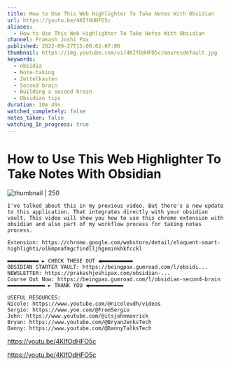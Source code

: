 ```yaml
---
title: How to Use This Web Highlighter To Take Notes With Obsidian
url: https://youtu.be/4KIfOdHFO5c
aliases:
  - How to Use This Web Highlighter To Take Notes With Obsidian
channel: Prakash Joshi Pax
published: 2022-09-27T15:00:02-07:00
thumbnail: https://img.youtube.com/vi/4KIfOdHFO5c/maxresdefault.jpg
keywords:
  - obsidia
  - Note-taking
  - Zettelkasten
  - Second brain
  - Building a second brain
  - Obsidian tips
duration: 10m 49s
watched_completely: false
notes_taken: false
watching_In_progress: true
---
```



# How to Use This Web Highlighter To Take Notes With Obsidian



![thumbnail | 250](https://img.youtube.com/vi/4KIfOdHFO5c/maxresdefault.jpg)



```
I've talked about this in my previous video. But there's a new update to this application. That integrates directly with your obsidian vault. This video will show you how to use this chrome extension with obsidian and also part of my workflow process for taking notes process. 

Extension: https://chrome.google.com/webstore/detail/eloquent-smart-highlighti/olkmpnafmgcfindlljhgnminkhkfcckl

▬▬▬▬▬▬▬▬▬▬ ► CHECK THESE OUT ◀︎▬▬▬▬▬▬▬▬▬▬
OBSIDIAN STARTER VAULT: https://beingpax.gumroad.com/l/obsidi...
NEWSLETTER: https://prakashjoshipax.com/obsidian-...
Course Out Now: https://beingpax.gumroad.com/l/obsidian-second-brain
▬▬▬▬▬▬▬▬▬▬▬▬ ► THANK YOU ◀︎▬▬▬▬▬▬▬▬▬▬▬

USEFUL RESOURCES:
Nicole: https://www.youtube.com/@nicolevdh/videos
Sergio: https://www.yoe.com/@FromSergio
John: https://www.youtube.com/@itsjohnmavrick
Bryan: https://www.youtube.com/@BryanJenksTech
Danny: https://www.youtube.com/@DannyTalksTech
```




https://youtu.be/4KIfOdHFO5c



https://youtu.be/4KIfOdHFO5c



